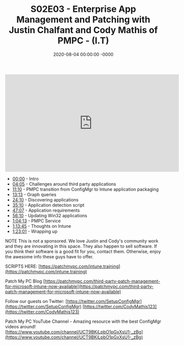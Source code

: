 ﻿---
layout: post
title: "S02E03 - Enterprise App Management and Patching with Justin Chalfant and Cody Mathis of PMPC - (I.T)"
date: 2020-08-04 00:00:00 -0000
categories:
---

<iframe loading="lazy" width="560" height="315" src="https://www.youtube.com/embed/wPvUwDcpAUA" title="YouTube video player" frameborder="0" allow="accelerometer; autoplay; clipboard-write; encrypted-media; gyroscope; picture-in-picture" allowfullscreen></iframe>

- [00:00](https://www.youtube.com/watch?v=wPvUwDcpAUA&t=0s) -  Intro
- [04:05](https://www.youtube.com/watch?v=wPvUwDcpAUA&t=245s) - Challenges around third party applications
- [11:10](https://www.youtube.com/watch?v=wPvUwDcpAUA&t=670s) - PMPC transition from ConfigMgr to Intune application packaging
- [13:13](https://www.youtube.com/watch?v=wPvUwDcpAUA&t=793s) - Graph queries
- [24:10](https://www.youtube.com/watch?v=wPvUwDcpAUA&t=1450s) - Discovering applications
- [35:10](https://www.youtube.com/watch?v=wPvUwDcpAUA&t=2110s) - Application detection script
- [47:07](https://www.youtube.com/watch?v=wPvUwDcpAUA&t=2827s) - Application requirements
- [56:10](https://www.youtube.com/watch?v=wPvUwDcpAUA&t=3370s) - Updating Win32 applications
- [1:04:13](https://www.youtube.com/watch?v=wPvUwDcpAUA&t=313s) - PMPC Service
- [1:13:45](https://www.youtube.com/watch?v=wPvUwDcpAUA&t=885s) - Thoughts on Intune
- [1:23:01](https://www.youtube.com/watch?v=wPvUwDcpAUA&t=1441s) - Wrapping up

NOTE
This is not a sponsored. We love Justin and Cody's community work and they are innovating in this space. They also happen to sell software. If you think their software is a good fit for you, contact them. Otherwise, enjoy the awesome info these guys have to offer.

SCRIPTS HERE:
[https://patchmypc.com/intune.training](https://patchmypc.com/intune.training)

Patch My PC Blog
[https://patchmypc.com/third-party-patch-management-for-microsoft-intune-now-available](https://patchmypc.com/third-party-patch-management-for-microsoft-intune-now-available)

Follow our guests on Twitter:
[https://twitter.com/SetupConfigMgr](https://twitter.com/SetupConfigMgr)
[https://twitter.com/CodyMathis123](https://twitter.com/CodyMathis123)

Patch My PC YouTube Channel - Amazing resource with the best ConfigMgr videos around!
[https://www.youtube.com/channel/UCT9BKiLpbO1pGxXsU1-_zBg](https://www.youtube.com/channel/UCT9BKiLpbO1pGxXsU1-_zBg)


